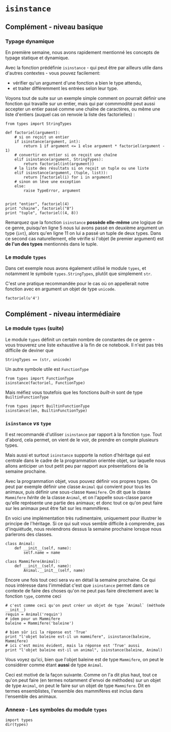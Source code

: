 
# `isinstance`

## Complément - niveau basique

### Typage dynamique

En première semaine, nous avons rapidement mentionné les concepts de typage
statique et dynamique.

Avec la fonction prédéfinie `isinstance` - qui peut être par ailleurs utile dans
d'autres contextes - vous pouvez facilement:
 * vérifier qu'un argument d'une fonction a bien le type attendu,
 * et traiter différemment les entrées selon leur type.

Voyons tout de suite sur un exemple simple comment on pourrait définir une
fonction qui travaille sur un entier, mais qui par commmodité peut aussi
accepter un entier passé comme une chaîne de caractères, ou même une liste
d'entiers (auquel cas on renvoie la liste des factorielles)&nbsp;:


    from types import StringTypes
    
    def factoriel(argument):
        # si on reçoit un entier
        if isinstance(argument, int):
            return 1 if argument <= 1 else argument * factoriel(argument - 1)
        # convertir en entier si on reçoit une chaîne
        elif isinstance(argument, StringTypes):
            return factoriel(int(argument))
        # la liste des résultats si on reçoit un tuple ou une liste 
        elif isinstance(argument, (tuple, list)):
            return [factoriel(i) for i in argument]
        # sinon on lève une exception
        else:
            raise TypeError, argument


    print "entier", factoriel(4)
    print "chaine", factoriel("8")
    print "tuple", factoriel((4, 8))

Remarquez que la fonction `isinstance` **possède elle-même** une logique de ce
genre, puisqu'en ligne 5 nous lui avons passé en deuxième argument un type
(`int`), alors qu'en ligne 11 on lui a passé un tuple de deux types. Dans ce
second cas naturellement, elle vérifie si l'objet (le premier argument) est **de
l'un des types** mentionnés dans le tuple.

### Le module `types`

Dans cet exemple nous avons également utilisé le module `types`, et notamment le
symbole `types.StringTypes`, plutôt que simplement `str`.

C'est une pratique recommandée pour le cas où on appellerait notre fonction avec
en argument un objet de type `unicode`.


    factoriel(u'4')

## Complément - niveau intermédiaire

### Le module `types` (suite)

Le module `types` définit un certain nombre de constantes de ce genre - vous
trouverez une liste exhaustive à la fin de ce notebook. Il n'est pas très
difficile de deviner que


    StringTypes == (str, unicode)

Un autre symbole utile est `FunctionType`


    from types import FunctionType
    isinstance(factoriel, FunctionType)

Mais méfiez vous toutefois que les fonctions *built-in* sont de type
`BuiltinFunctionType`


    from types import BuiltinFunctionType
    isinstance(len, BuiltinFunctionType)

### `isinstance` *vs* `type`

Il est recommandé d'utiliser `isinstance` par rapport à la fonction `type`. Tout
d'abord, cela permet, on vient de le voir, de prendre en compte plusieurs types.

Mais aussi et surtout `isinstance` supporte la notion d'héritage qui est
centrale dans le cadre de la programmation orientée objet, sur laquelle nous
allons anticiper un tout petit peu par rapport aux présentations de la semaine
prochaine.

Avec la programmation objet, vous pouvez définir vos propres types. On peut par
exemple définir une classe `Animal` qui convient pour tous les animaux, puis
définir une sous-classe `Mammifere`. On dit que la classe `Mammifere` *hérite*
de la classe `Animal`, et on l'appelle sous-classe parce qu'elle représente une
partie des animaux; et donc tout ce qu'on peut faire sur les animaux peut être
fait sur les mammifères.

En voici une implémentation très rudimentaire, uniquement pour illustrer le
principe de l'héritage. Si ce qui suit vous semble difficile à comprendre, pas
d'inquiétude, nous reviendrons dessus la semaine prochaine lorsque nous
parlerons des classes.


    class Animal:
        def __init__(self, name):
            self.name = name
    
    class Mammifere(Animal):
        def __init__(self, name):
            Animal.__init__(self, name)

Encore une fois tout ceci sera vu en détail la semaine prochaine. Ce qui nous
intéresse dans l'immédiat c'est que `isinstance` permet dans ce contexte de
faire des choses qu'on ne peut pas faire directement avec la fonction `type`,
comme ceci


    # c'est comme ceci qu'on peut créer un objet de type `Animal` (méthode __init__)
    requin = Animal('requin')
    # idem pour un Mammifere
    baleine = Mammifere('baleine')
    
    # bien sûr ici la réponse est 'True'
    print "l'objet baleine est-il un mammifere", isinstance(baleine, Mammifere)
    # ici c'est moins évident, mais la réponse est 'True' aussi
    print "l'objet baleine est-il un animal", isinstance(baleine, Animal)

Vous voyez qu'ici, bien que l'objet baleine est de type `Mammifere`, on peut le
considérer comme étant **aussi** de type `Animal`.

Ceci est motivé de la façon suivante. Comme on l'a dit plus haut, tout ce qu'on
peut faire (en termes notamment d'envoi de méthodes) sur un objet de type
`Animal`, on peut le faire sur un objet de type `Mammifere`. Dit en termes
ensemblistes, l'ensemble des mammifères est inclus dans l'ensemble des animaux.

### Annexe - Les symboles du module `types`


    import types 
    dir(types)
